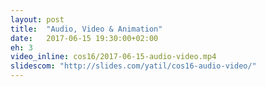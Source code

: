 ```yaml
---
layout: post
title:  "Audio, Video & Animation"
date:   2017-06-15 19:30:00+02:00
eh: 3
video_inline: cos16/2017-06-15-audio-video.mp4
slidescom: "http://slides.com/yatil/cos16-audio-video/"
---
```

